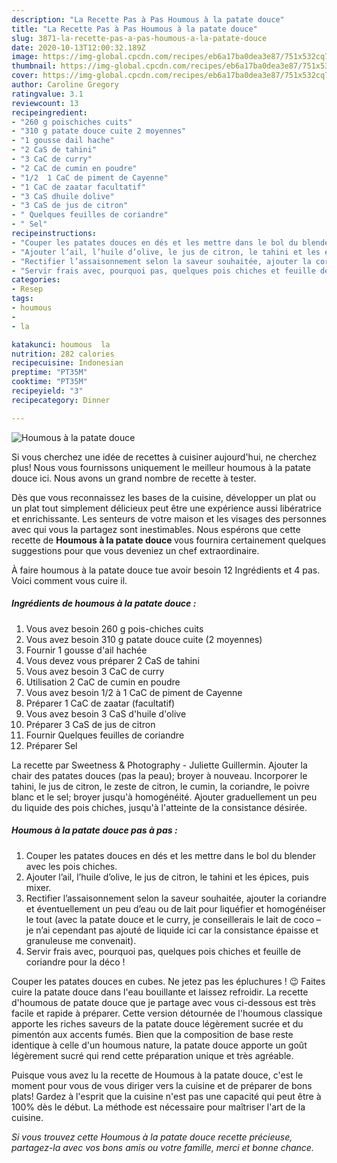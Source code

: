 ```yaml
---
description: "La Recette Pas à Pas Houmous à la patate douce"
title: "La Recette Pas à Pas Houmous à la patate douce"
slug: 3871-la-recette-pas-a-pas-houmous-a-la-patate-douce
date: 2020-10-13T12:00:32.189Z
image: https://img-global.cpcdn.com/recipes/eb6a17ba0dea3e87/751x532cq70/houmous-a-la-patate-douce-photo-principale-de-la-recette.jpg
thumbnail: https://img-global.cpcdn.com/recipes/eb6a17ba0dea3e87/751x532cq70/houmous-a-la-patate-douce-photo-principale-de-la-recette.jpg
cover: https://img-global.cpcdn.com/recipes/eb6a17ba0dea3e87/751x532cq70/houmous-a-la-patate-douce-photo-principale-de-la-recette.jpg
author: Caroline Gregory
ratingvalue: 3.1
reviewcount: 13
recipeingredient:
- "260 g poischiches cuits"
- "310 g patate douce cuite 2 moyennes"
- "1 gousse dail hache"
- "2 CaS de tahini"
- "3 CaC de curry"
- "2 CaC de cumin en poudre"
- "1/2  1 CaC de piment de Cayenne"
- "1 CaC de zaatar facultatif"
- "3 CaS dhuile dolive"
- "3 CaS de jus de citron"
- " Quelques feuilles de coriandre"
- " Sel"
recipeinstructions:
- "Couper les patates douces en dés et les mettre dans le bol du blender avec les pois chiches."
- "Ajouter l’ail, l’huile d’olive, le jus de citron, le tahini et les épices, puis mixer."
- "Rectifier l’assaisonnement selon la saveur souhaitée, ajouter la coriandre et éventuellement un peu d’eau ou de lait pour liquéfier et homogénéiser le tout (avec la patate douce et le curry, je conseillerais le lait de coco – je n’ai cependant pas ajouté de liquide ici car la consistance épaisse et granuleuse me convenait)."
- "Servir frais avec, pourquoi pas, quelques pois chiches et feuille de coriandre pour la déco !"
categories:
- Resep
tags:
- houmous
- 
- la

katakunci: houmous  la 
nutrition: 282 calories
recipecuisine: Indonesian
preptime: "PT35M"
cooktime: "PT35M"
recipeyield: "3"
recipecategory: Dinner

---
```



![Houmous à la patate douce](https://img-global.cpcdn.com/recipes/eb6a17ba0dea3e87/751x532cq70/houmous-a-la-patate-douce-photo-principale-de-la-recette.jpg)

Si vous cherchez une idée de recettes à cuisiner aujourd'hui, ne cherchez plus! Nous vous fournissons uniquement le meilleur houmous à la patate douce ici. Nous avons un grand nombre de recette à tester.

Dès que vous reconnaissez les bases de la cuisine, développer un plat ou un plat tout simplement délicieux peut être une expérience aussi libératrice et enrichissante. Les senteurs de votre maison et les visages des personnes avec qui vous la partagez sont inestimables. Nous espérons que cette recette de <strong> Houmous à la patate douce </strong> vous fournira certainement quelques suggestions pour que vous deveniez un chef extraordinaire.

<!--inarticleads1-->

À faire houmous à la patate douce tue avoir besoin 12 Ingrédients et 4 pas. Voici comment vous cuire il.

##### Ingrédients de houmous à la patate douce :

1. Vous avez besoin 260 g pois-chiches cuits
1. Vous avez besoin 310 g patate douce cuite (2 moyennes)
1. Fournir 1 gousse d&#39;ail hachée
1. Vous devez vous préparer 2 CaS de tahini
1. Vous avez besoin 3 CaC de curry
1. Utilisation 2 CaC de cumin en poudre
1. Vous avez besoin 1/2 à 1 CaC de piment de Cayenne
1. Préparer 1 CaC de zaatar (facultatif)
1. Vous avez besoin 3 CaS d&#39;huile d&#39;olive
1. Préparer 3 CaS de jus de citron
1. Fournir  Quelques feuilles de coriandre
1. Préparer  Sel


La recette par Sweetness &amp; Photography - Juliette Guillermin. Ajouter la chair des patates douces (pas la peau); broyer à nouveau. Incorporer le tahini, le jus de citron, le zeste de citron, le cumin, la coriandre, le poivre blanc et le sel; broyer jusqu&#39;à homogénéité. Ajouter graduellement un peu du liquide des pois chiches, jusqu&#39;à l&#39;atteinte de la consistance désirée. 

<!--inarticleads2-->

##### Houmous à la patate douce pas à pas :

1. Couper les patates douces en dés et les mettre dans le bol du blender avec les pois chiches.
1. Ajouter l’ail, l’huile d’olive, le jus de citron, le tahini et les épices, puis mixer.
1. Rectifier l’assaisonnement selon la saveur souhaitée, ajouter la coriandre et éventuellement un peu d’eau ou de lait pour liquéfier et homogénéiser le tout (avec la patate douce et le curry, je conseillerais le lait de coco – je n’ai cependant pas ajouté de liquide ici car la consistance épaisse et granuleuse me convenait).
1. Servir frais avec, pourquoi pas, quelques pois chiches et feuille de coriandre pour la déco !


Couper les patates douces en cubes. Ne jetez pas les épluchures ! 😉 Faites cuire la patate douce dans l&#39;eau bouillante et laissez refroidir. La recette d&#39;houmous de patate douce que je partage avec vous ci-dessous est très facile et rapide à préparer. Cette version détournée de l&#39;houmous classique apporte les riches saveurs de la patate douce légèrement sucrée et du pimentón aux accents fumés. Bien que la composition de base reste identique à celle d&#39;un houmous nature, la patate douce apporte un goût légèrement sucré qui rend cette préparation unique et très agréable. 

<!--inarticleads1-->

<p>
Puisque vous avez lu la recette de Houmous à la patate douce, c'est le moment pour vous de vous diriger vers la cuisine et de préparer de bons plats! Gardez à l'esprit que la cuisine n'est pas une capacité qui peut être à 100% dès le début. La méthode est nécessaire pour maîtriser l'art de la cuisine.
</p>

<p>
<i>Si vous trouvez cette Houmous à la patate douce recette précieuse, partagez-la avec vos bons amis ou votre famille, merci et bonne chance.</i>
</p>
